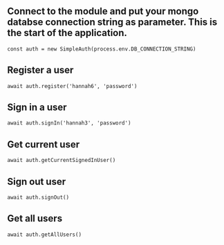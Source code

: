 ## Connect to the module and put your mongo databse connection string as parameter. This is the start of the application.
  `const auth = new SimpleAuth(process.env.DB_CONNECTION_STRING)`

## Register a user
  `await auth.register('hannah6', 'password')`

## Sign in a user
`await auth.signIn('hannah3', 'password')`

## Get current user
`await auth.getCurrentSignedInUser()`

## Sign out user
`await auth.signOut()`

## Get all users
`await auth.getAllUsers()`